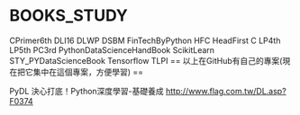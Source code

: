 # BOOKS_STUDY
CPrimer6th
DLI16
DLWP
DSBM
FinTechByPython
HFC	HeadFirst C
LP4th
LP5th
PC3rd
PythonDataScienceHandBook
ScikitLearn
STY_PYDataScienceBook
Tensorflow
TLPI
== 以上在GitHub有自己的專案(現在把它集中在這個專案，方便學習) ==

PyDL	決心打底！Python深度學習-基礎養成
	http://www.flag.com.tw/DL.asp?F0374